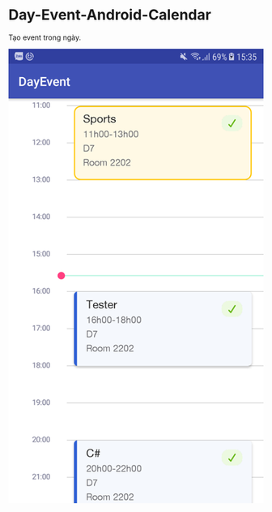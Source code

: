# Day-Event-Android-Calendar

Tạo event trong ngày.

![](images/5040d65b151520fe6957abffdfaec827.png)
